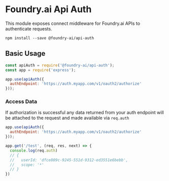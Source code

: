 Foundry.ai Api Auth
===================
This module exposes connect middleware for Foundry.ai APIs to authenticate requests.
```
npm install --save @foundry-ai/api-auth
```

Basic Usage
-----------

```js
const apiAuth = require('@foundry-ai/api-auth');
const app = require('express');

app.use(apiAuth({
  authEndpoint: 'https://auth.myapp.com/v1/oauth2/authorize'
}));
```

### Access Data
If authorization is successful any data returned from your auth endpoint will be attached to the request and made available via `req.auth`
```js
app.use(apiAuth({
  authEndpoint: 'https://auth.myapp.com/v1/oauth2/authorize'
}));

app.get('/test', (req, res, next) => {
  console.log(req.auth)
  // { 
  //   userId: 'dfce809c-9245-551d-9312-ed3551e6bebb', 
  //   scope: '*' 
  // }
})
```